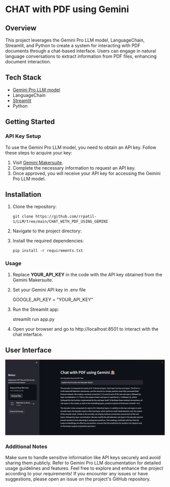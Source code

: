 # CHAT with PDF using Gemini
## Overview
This project leverages the Gemini Pro LLM model, LanguageChain, Streamlit, and Python to create a system for interacting with PDF documents through a chat-based interface. Users can engage in natural language conversations to extract information from PDF files, enhancing document interaction.

## Tech Stack
- [Gemini Pro LLM model](https://ai.google.dev/tutorials/python_quickstart)
- LanguageChain
- [Streamlit](https://streamlit.io/)
- Python

## Getting Started
### API Key Setup
To use the Gemini Pro LLM model, you need to obtain an API key. Follow these steps to acquire your key:
1. Visit [Gemini Makersuite](https://makersuite.google.com/app/prompts/new_freeform).
2. Complete the necessary information to request an API key.
3. Once approved, you will receive your API key for accessing the Gemini Pro LLM model.

## Installation
1. Clone the repository:

   
       git clone https://github.com/rrpatil-1/LLM/tree/main/CHAT_WITH_PDF_USING_GEMINI

2. Navigate to the project directory:
   
3. Install the required dependencies:
   

       pip install -r requirements.txt

### Usage
1. Replace <b>YOUR_API_KEY</b> in the code with the API key obtained from the Gemini Makersuite. 
   
2. Set your Gemini API key  in .env file 


      GOOGLE_API_KEY = "YOUR_API_KEY"

3. Run the Streamlit app:

   
    streamlit run app.py
   
3. Open your browser and go to http://localhost:8501 to interact with the chat interface.

## User Interface

![img.png](UserInterface.jpeg)

### Additional Notes
Make sure to handle sensitive information like API keys securely and avoid sharing them publicly.
Refer to Gemini Pro LLM documentation for detailed usage guidelines and features.
Feel free to explore and enhance the project according to your requirements! If you encounter any issues or have suggestions, please open an issue on the project's GitHub repository.
